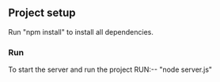 ## Project setup
Run "npm install" to install all dependencies.

### Run
To start the server and run the project RUN:--  "node server.js"
